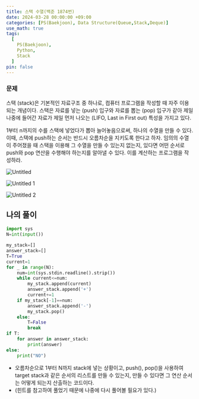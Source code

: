 ```yaml
---
title: 스택 수열(백준 1874번)
date: 2024-03-28 00:00:00 +09:00
categories: [PS(Baekjoon), Data Structure(Queue,Stack,Deque)]
use_math: true
tags:
  [
    PS(Baekjoon),
    Python,
    Stack
  ]
pin: false
---
```


### 문제

스택 (stack)은 기본적인 자료구조 중 하나로, 컴퓨터 프로그램을 작성할 때 자주 이용되는 개념이다. 스택은 자료를 넣는 (push) 입구와 자료를 뽑는 (pop) 입구가 같아 제일 나중에 들어간 자료가 제일 먼저 나오는 (LIFO, Last in First out) 특성을 가지고 있다.

1부터 n까지의 수를 스택에 넣었다가 뽑아 늘어놓음으로써, 하나의 수열을 만들 수 있다. 이때, 스택에 push하는 순서는 반드시 오름차순을 지키도록 한다고 하자. 임의의 수열이 주어졌을 때 스택을 이용해 그 수열을 만들 수 있는지 없는지, 있다면 어떤 순서로 push와 pop 연산을 수행해야 하는지를 알아낼 수 있다. 이를 계산하는 프로그램을 작성하라.

![Untitled](https://github.com/gihuni99/gihuni99.github.io/assets/90080065/d9b70523-33b9-48c4-a610-7adadb68321c)

![Untitled 1](https://github.com/gihuni99/gihuni99.github.io/assets/90080065/a33c61b0-1286-4585-8263-ddecc8dc5e83)

![Untitled 2](https://github.com/gihuni99/gihuni99.github.io/assets/90080065/b17cd38f-5557-4134-91c9-08d4514afe43)

## 나의 풀이

```python
import sys
N=int(input())

my_stack=[]
answer_stack=[]
T=True
current=1
for _ in range(N):
    num=int(sys.stdin.readline().strip())
    while current<=num:
        my_stack.append(current)
        answer_stack.append('+')
        current+=1
    if my_stack[-1]==num:
        answer_stack.append('-')
        my_stack.pop()
    else:
        T=False
        break
if T:
    for answer in answer_stack:
        print(answer)
else:
    print("NO")
```

- 오름차순으로 1부터 N까지 stack에 넣는 상황이고, push(), pop()을 사용하여 target stack과 같은 순서의 리스트를 만들 수 있는지, 만들 수 있다면 그 연산 순서는 어떻게 되는지 산출하는 코드이다.
- (힌트를 참고하여 풀었기 때문에 나중에 다시 풀어볼 필요가 있다.)